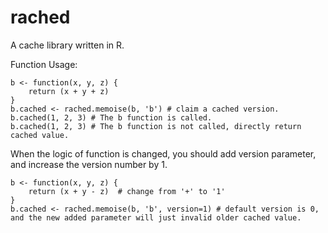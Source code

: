 rached
=======

A cache library written in R.

Function Usage:

    b <- function(x, y, z) {
        return (x + y + z)
    }      
    b.cached <- rached.memoise(b, 'b') # claim a cached version.
    b.cached(1, 2, 3) # The b function is called.
    b.cached(1, 2, 3) # The b function is not called, directly return cached value.
    
When the logic of function is changed, you should add version parameter, and increase the version number by 1.

    b <- function(x, y, z) {
        return (x + y - z)  # change from '+' to '1'
    }      
    b.cached <- rached.memoise(b, 'b', version=1) # default version is 0, and the new added parameter will just invalid older cached value.

 
